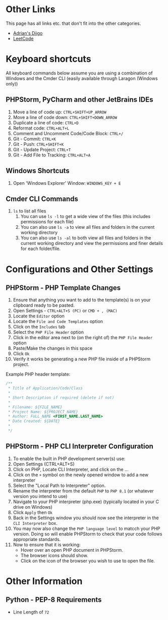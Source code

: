 # Other Links

This page has all links etc. that don't fit into the other categories.

- [Adrian's Diigo](http://diigo.com/user/ady_gould)
- [LeetCode](https://leetcode.com/)

# Keyboard shortcuts

All keyboard commands below assume you are using a combination of Windows and the Cmder CLI (easily available through Laragon (Windows only))

## PHPStorm, PyCharm and other JetBrains IDEs

1. Move a line of code up: `CTRL+SHIFT+UP_ARROW`
2. Move a line of code down: `CTRL+SHIFT+DOWN_ARROW`
3. Duplicate a line of code: `CTRL+D`
4. Reformat code: `CTRL+ALT+L`
5. Comment and Uncomment Code/Code Block: `CTRL+/`
6. Git - Commit: `CTRL+K`
7. Git - Push: `CTRL+SHIFT+K`
8. Git - Update Project: `CTRL+T`
9. Git - Add File to Tracking: `CTRL+ALT+A`

## Windows Shortcuts

1. Open 'Windows Explorer' Window: `WINDOWS_KEY + E`

## Cmder CLI Commands

1. `ls` to list all files
   1. You can use `ls -l` to get a wide view of the files (this includes permissions for each file)
   2. You can also use `ls -a` to view all files and folders in the current working directory
   3. You can also use `ls -al` to both view all files and folders in the current working directory and view the permissions and finer details for each folder/file.

# Configurations and Other Settings

## PHPStorm - PHP Template Changes

1. Ensure that anything you want to add to the template(s) is on your clipboard ready to be pasted.
2. Open Settings - `CTRL+ALT+S (PC)` or `CMD + , (MAC)`
3. Locate the `Editor` option
4. Locate the `File and Code Templates` option
5. Click on the `Includes` tab
6. Select the `PHP File Header` option
7. Click in the editor area next to (on the right of) the `PHP File Header` option
8. Paste/Make the changes in this space
9. Click `Ok`
10. Verify it works be generating a new PHP file inside of a PHPStorm project.

Example PHP header template:

```php
/**
 * Title of Application/Code/Class
 *
 * Short Description if required (delete if not)
 *
 * Filename: ${FILE_NAME}
 * Project Name: ${PROJECT_NAME}
 * Author: FULL_NAME <FIRST_NAME.LAST_NAME>
 * Date Created: ${DATE}
 *
 */
```

## PHPStorm - PHP CLI Interpreter Configuration

1. To enable the built in PHP development server(s) use:
2. Open Settings (CTRL+ALT+S)
3. Click on PHP, Locate CLI Interpreter, and click on the ...
4. Click on the `+` symbol on the newly opened window to add a new interpreter
5. Select the "Local Path to Interpreter" option.
6. Rename the interpreter from the default `PHP` to `PHP 8.1` (or whatever version you intend to use)
7. Navigate to your PHP interpreter (php.exe) (typically located in your C drive on Windows)
8. Click `Apply` then `Ok`
9. Back in the Settings window you should now see the interpreter in the `CLI Interpreter` box.
10. You may now also change the `PHP language level` to matcch your PHP version. Doing so will enable PHPStorm to check that your code follows appropriate standards.
11. Now to ensure that it is working:
    - Hover over an open PHP document in PHPStorm.
    - The browser icons should show.
    - Click on the icon of the browser you wish to use to open the file.

# Other Information

## Python - PEP-8 Requirements

 - Line Length of `72`




